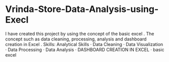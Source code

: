 # Vrinda-Store-Data-Analysis-using-Execl

I have created this project by using the concept of the basic excel . 
The concept such as data cleaning, processing, analysis and dashboard creation in Excel . 
Skills: Analytical Skills · Data Cleaning · Data Visualization · Data Processing · Data Analysis · DASHBOARD CREATION IN EXCEL · basic excel
